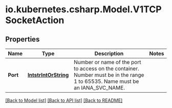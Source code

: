 # io.kubernetes.csharp.Model.V1TCPSocketAction
## Properties

Name | Type | Description | Notes
------------ | ------------- | ------------- | -------------
**Port** | [**IntstrIntOrString**](IntstrIntOrString.md) | Number or name of the port to access on the container. Number must be in the range 1 to 65535. Name must be an IANA_SVC_NAME. | 

[[Back to Model list]](../README.md#documentation-for-models) [[Back to API list]](../README.md#documentation-for-api-endpoints) [[Back to README]](../README.md)

